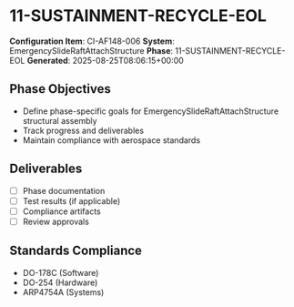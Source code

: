 # 11-SUSTAINMENT-RECYCLE-EOL

**Configuration Item**: CI-AF148-006
**System**: EmergencySlideRaftAttachStructure
**Phase**: 11-SUSTAINMENT-RECYCLE-EOL
**Generated**: 2025-08-25T08:06:15+00:00

## Phase Objectives
- Define phase-specific goals for EmergencySlideRaftAttachStructure structural assembly
- Track progress and deliverables
- Maintain compliance with aerospace standards

## Deliverables
- [ ] Phase documentation
- [ ] Test results (if applicable)
- [ ] Compliance artifacts
- [ ] Review approvals

## Standards Compliance
- DO-178C (Software)
- DO-254 (Hardware)
- ARP4754A (Systems)

